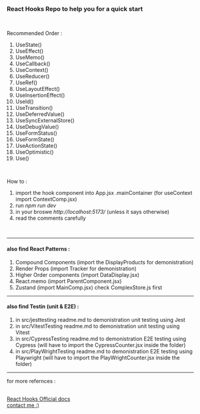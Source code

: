 <h3>React Hooks Repo to help you for a quick start</h3>
<br>
<p>Recommended Order :</p>
<ol>
<li>UseState()</li>
<li>UseEffect()</li>
<li>UseMemo()</li>
<li>UseCallback()</li>
<li>UseContext()</li>
<li>UseReducer()</li>
<li>UseRef()</li>
<li>UseLayoutEffect()</li>
<li>UseInsertionEffect()</li>
<li>UseId()</li>
<li>UseTransition()</li>
<li>UseDeferredValue()</li>
<li>UseSyncExternalStore()</li>
<li>UseDebugValue()</li>
<li>UseFormStatus()</li>
<li>UseFormState()</li>
<li>UseActionState()</li>
<li>UseOptimistic()</li>
<li>Use()</li>

</ol>
<br>
<p>How to :</p>
<ol>
<li>import the hook component into App.jsx .mainContainer (for useContext import ContextComp.jsx)</li>
<li>run <i>npm run dev</i></li>
<li>in your broswe <i>http://localhost:5173/</i> (unless it says otherwise)</li>
<li>read the comments carefully</li>
</ol>
<br>
<hr>
<h4>also find React Patterns :</h4>
<ol>
<li>Compound Components (import the DisplayProducts for demonistration)</li>
<li>Render Props (import Tracker for demonistration)</li>
<li>Higher Order components (import DataDisplay.jsx)</li>
<li>React.memo (import ParentComponent.jsx)</li>
<li>Zustand (import MainComp.jsx) check ComplexStore.js first</li>
</ol>
<hr>
<h4>also find Testin (unit & E2E) :</h4>
<ol>
<li>in src/jesttesting readme.md to demonistration unit testing using Jest</li>
<li>in src/VitestTesting readme.md to demonistration unit testing using Vitest</li>
<li>in src/CypressTesting readme.md to demonistration E2E testing using Cypress (will have to import the CypressCounter.jsx inside the folder)</li>
<li>in src/PlayWrightTesting readme.md to demonistration E2E testing using Playwright (will have to import the PlayWrightCounter.jsx inside the folder)</li>

</ol>
<hr>
<p>for more refernces :</p>
<br>
<a href="https://react.dev/reference/react/hooks">React Hooks Official docs</a>
<br>
<a href="https://ahmed-elshennawy.vercel.app/">contact me :)</a>
